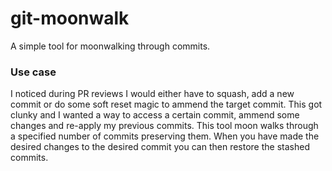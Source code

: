 # git-moonwalk #

A simple tool for moonwalking through commits. 

### Use case ###

I noticed during PR reviews I would either have to squash, add a new commit or do some soft reset magic to ammend the target commit. This got clunky and I wanted a way to access a certain commit, ammend some changes and re-apply my previous commits. This tool moon walks through a specified number of commits preserving them. When you have made the desired changes to the desired commit you can then restore the stashed commits.
